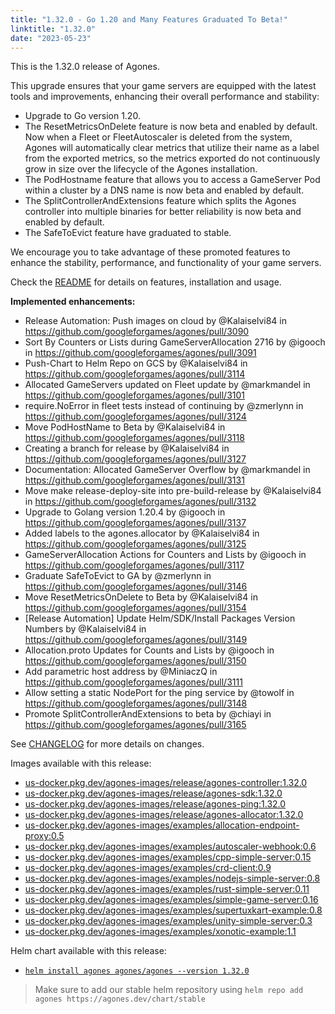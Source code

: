 ```yaml
---
title: "1.32.0 - Go 1.20 and Many Features Graduated To Beta!"
linktitle: "1.32.0"
date: "2023-05-23"
---
```


This is the 1.32.0 release of Agones.

This upgrade ensures that your game servers are equipped with the latest tools and improvements, enhancing their overall performance and stability:

- Upgrade to Go version 1.20.
- The ResetMetricsOnDelete feature is now beta and enabled by default. Now when a Fleet or FleetAutoscaler is deleted from the system, Agones will automatically clear metrics that utilize their name as a label from the exported metrics, so the metrics exported do not continuously grow in size over the lifecycle of the Agones installation.
- The PodHostname feature that allows you to access a GameServer Pod within a cluster by a DNS name is now beta and enabled by default.
- The SplitControllerAndExtensions feature which splits the Agones controller into multiple binaries for better reliability is now beta and enabled by default.
- The SafeToEvict feature have graduated to stable.

We encourage you to take advantage of these promoted features to enhance the stability, performance, and functionality of your game servers.

Check the <a href="https://github.com/googleforgames/agones/tree/release-1.32.0" data-proofer-ignore>README</a> for details on features, installation and usage.

**Implemented enhancements:**

- Release Automation: Push images on cloud by @Kalaiselvi84 in https://github.com/googleforgames/agones/pull/3090
- Sort By Counters or Lists during GameServerAllocation 2716 by @igooch in https://github.com/googleforgames/agones/pull/3091
- Push-Chart to Helm Repo on GCS by @Kalaiselvi84 in https://github.com/googleforgames/agones/pull/3114
- Allocated GameServers updated on Fleet update by @markmandel in https://github.com/googleforgames/agones/pull/3101
- require.NoError in fleet tests instead of continuing by @zmerlynn in https://github.com/googleforgames/agones/pull/3124
- Move PodHostName to Beta by @Kalaiselvi84 in https://github.com/googleforgames/agones/pull/3118
- Creating a branch for release by @Kalaiselvi84 in https://github.com/googleforgames/agones/pull/3127
- Documentation: Allocated GameServer Overflow by @markmandel in https://github.com/googleforgames/agones/pull/3131
- Move make release-deploy-site into pre-build-release by @Kalaiselvi84 in https://github.com/googleforgames/agones/pull/3132
- Upgrade to Golang version 1.20.4 by @igooch in https://github.com/googleforgames/agones/pull/3137
- Added labels to the agones.allocator by @Kalaiselvi84 in https://github.com/googleforgames/agones/pull/3125
- GameServerAllocation Actions for Counters and Lists by @igooch in https://github.com/googleforgames/agones/pull/3117
- Graduate SafeToEvict to GA by @zmerlynn in https://github.com/googleforgames/agones/pull/3146
- Move ResetMetricsOnDelete to Beta by @Kalaiselvi84 in https://github.com/googleforgames/agones/pull/3154
- [Release Automation] Update Helm/SDK/Install Packages Version Numbers by @Kalaiselvi84 in https://github.com/googleforgames/agones/pull/3149
- Allocation.proto Updates for Counts and Lists by @igooch in https://github.com/googleforgames/agones/pull/3150
- Add parametric host address by @MiniaczQ in https://github.com/googleforgames/agones/pull/3111
- Allow setting a static NodePort for the ping service by @towolf in https://github.com/googleforgames/agones/pull/3148
- Promote SplitControllerAndExtensions to beta by @chiayi in https://github.com/googleforgames/agones/pull/3165

See <a href="https://github.com/googleforgames/agones/blob/release-1.32.0/CHANGELOG.md" data-proofer-ignore>CHANGELOG</a> for more details on changes.

Images available with this release:

- [us-docker.pkg.dev/agones-images/release/agones-controller:1.32.0](https://us-docker.pkg.dev/agones-images/release/agones-controller:1.32.0)
- [us-docker.pkg.dev/agones-images/release/agones-sdk:1.32.0](https://us-docker.pkg.dev/agones-images/release/agones-sdk:1.32.0)
- [us-docker.pkg.dev/agones-images/release/agones-ping:1.32.0](https://us-docker.pkg.dev/agones-images/release/agones-ping:1.32.0)
- [us-docker.pkg.dev/agones-images/release/agones-allocator:1.32.0](https://us-docker.pkg.dev/agones-images/release/agones-allocator:1.32.0)
- [us-docker.pkg.dev/agones-images/examples/allocation-endpoint-proxy:0.5](https://us-docker.pkg.dev/agones-images/examples/allocation-endpoint-proxy:0.5)
- [us-docker.pkg.dev/agones-images/examples/autoscaler-webhook:0.6](https://us-docker.pkg.dev/agones-images/examples/autoscaler-webhook:0.6)
- [us-docker.pkg.dev/agones-images/examples/cpp-simple-server:0.15](https://us-docker.pkg.dev/agones-images/examples/cpp-simple-server:0.15)
- [us-docker.pkg.dev/agones-images/examples/crd-client:0.9](https://us-docker.pkg.dev/agones-images/examples/crd-client:0.9)
- [us-docker.pkg.dev/agones-images/examples/nodejs-simple-server:0.8](https://us-docker.pkg.dev/agones-images/examples/nodejs-simple-server:0.8)
- [us-docker.pkg.dev/agones-images/examples/rust-simple-server:0.11](https://us-docker.pkg.dev/agones-images/examples/rust-simple-server:0.11)
- [us-docker.pkg.dev/agones-images/examples/simple-game-server:0.16](https://us-docker.pkg.dev/agones-images/examples/simple-game-server:0.16)
- [us-docker.pkg.dev/agones-images/examples/supertuxkart-example:0.8](https://us-docker.pkg.dev/agones-images/examples/supertuxkart-example:0.8)
- [us-docker.pkg.dev/agones-images/examples/unity-simple-server:0.3](https://us-docker.pkg.dev/agones-images/examples/unity-simple-server:0.3)
- [us-docker.pkg.dev/agones-images/examples/xonotic-example:1.1](https://us-docker.pkg.dev/agones-images/examples/xonotic-example:1.1)

Helm chart available with this release:

- <a href="https://agones.dev/chart/stable/agones-1.32.0.tgz" data-proofer-ignore>
  <code>helm install agones agones/agones --version 1.32.0</code></a>

> Make sure to add our stable helm repository using `helm repo add agones https://agones.dev/chart/stable`